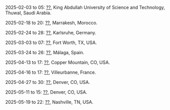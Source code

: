 2025-02-03 to 05: [??](https://kaust.edu.sa/html/img25/ "IMG 2025 focuses on multigrid and multiscale methods in computational science. Topics include iterative solvers, preconditioning, and adaptive mesh refinement for partial differential equations. Applications span fluid dynamics, materials science, and geophysics, with emphasis on scalable algorithms for high-performance computing and complex multiscale systems."), King Abdullah University of Science and Technology, Thuwal, Saudi Arabia.

2025-02-18 to 20: [??](https://www.m2a25-conference.ma/ "Explores mathematical modeling in applied mathematics, focusing on numerical analysis, linear algebra, and optimization. Topics include iterative methods, preconditioning techniques, and applications in scientific computing and engineering."), Marrakesh, Morocco.

2025-02-24 to 28: [??](https://conference25.waves.kit.edu "This conference explores mathematical modeling of wave phenomena, covering wave propagation, scattering, and inverse problems. Topics include partial differential equations, numerical methods, and applications in acoustics, electromagnetics, and seismology, emphasizing analytical and computational advancements in wave physics."), Karlsruhe, Germany.

2025-03-03 to 07: [??](https://siam.org/conferences-events/siam-conferences/cse25/ "CSE 2025 explores computational science, focusing on numerical algorithms, high-performance computing, and scientific simulations. Topics include finite elements, optimization, and uncertainty quantification, with applications in engineering, physics, and biology, emphasizing scalable computational methods for complex systems."), Fort Worth, TX, USA.

2025-03-24 to 26: [??](https://indico.math.cnrs.fr/event/13192/ "Focuses on hyperbolic partial differential equations and numerical methods. Topics include finite difference schemes, stability analysis, and applications in fluid dynamics, wave propagation, and scientific computing."), Málaga, Spain.

2025-04-13 to 17: [??](https://grandmaster.colorado.edu/copper/2025/ "This conference focuses on multigrid methods, covering iterative solvers, preconditioners, and adaptive algorithms. Topics include algebraic multigrid, geometric multigrid, and applications in fluid dynamics and image processing, emphasizing scalable numerical methods for large-scale problems."), Copper Mountain, CO, USA.

2025-04-16 to 17: [??](https://indico.math.cnrs.fr/event/13361/ "Focuses on numerical analysis for the JKO scheme, emphasizing discretization and approximation techniques. Topics include optimal transport, gradient flows, and applications in mathematical modeling and physics."), Villeurbanne, France.

2025-04-27 to 30: [??](https://ans.org/meetings/mc2025/ "M&C 2025 focuses on computational methods in nuclear science, covering Monte Carlo simulations, deterministic transport, and reactor physics. Topics include neutron transport, radiation shielding, and nuclear data analysis, with applications in reactor design and safety, emphasizing numerical advancements."), Denver, CO, USA.

2025-05-11 to 15: [??](https://siam.org/conferences-events/siam-conferences/ds25 "DS 2025 focuses on dynamical systems, covering nonlinear dynamics, chaos, and stochastic differential equations. Topics include bifurcation analysis, synchronization, and applications in neuroscience, climate modeling, and engineering, emphasizing computational and analytical approaches to complex dynamics."), Denver, CO, USA.

2025-05-19 to 22: [??](https://my.vanderbilt.edu/constructivefunctions2025/ "This conference focuses on constructive functions, covering approximation theory, orthogonal polynomials, and numerical analysis. Topics include function reconstruction, computational harmonic analysis, and applications in signal processing and scientific computing, emphasizing mathematical tools for constructive approximations."), Nashville, TN, USA.

